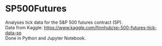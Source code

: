 # SP500Futures
Analyses tick data for the  S&amp;P 500 futures contract (SP). \
Data from Kaggle: https://www.kaggle.com/finnhub/sp-500-futures-tick-data-sp \
Done in Python and Jupyter Notebook.
